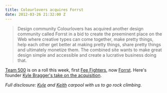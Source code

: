 ```yaml
---
title: Colourlovers acquires Forrst
date: 2012-03-26 21:32:00 Z
---
```


> Design community Colourlovers has acquired another design community called Forrst in a bid to create the preeminent place on the Web where creative types can come together, make pretty things, help each other get better at making pretty things, share pretty things and ultimately monetize them. The combined site wants to make great design simple and accessible and create a lucrative business doing that.

[Team 500](https://500.co) is on a roll this week, first [Fee Fighters](https://techcrunch.com/2012/03/23/groupon-acquires-feefighters-the-billshrink-for-business-services/), now [Forrst](https://pandodaily.com/2012/03/26/colourlovers-buys-forrst-to-build-an-etsy-for-digital-bling/). Here's founder [Kyle Bragger's take on the acquisition](https://blog.forrst.com/post/19956380482/big-news-forrst-has-been-acquired-by-colourlovers).

_Full disclosure: [Kyle](https://twitter.com/kylebragger) and [Keith](https://twitter.com/keithholjencin) carpool with us to go rock climbing._

